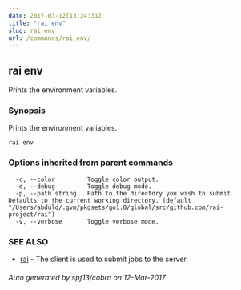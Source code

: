 ```yaml
---
date: 2017-03-12T13:24:31Z
title: "rai env"
slug: rai_env
url: /commands/rai_env/
---
```

## rai env

Prints the environment variables.

### Synopsis


Prints the environment variables.

```
rai env
```

### Options inherited from parent commands

```
  -c, --color         Toggle color output.
  -d, --debug         Toggle debug mode.
  -p, --path string   Path to the directory you wish to submit. Defaults to the current working directory. (default "/Users/abduld/.gvm/pkgsets/go1.8/global/src/github.com/rai-project/rai")
  -v, --verbose       Toggle verbose mode.
```

### SEE ALSO
* [rai](/commands/rai/)	 - The client is used to submit jobs to the server.

###### Auto generated by spf13/cobra on 12-Mar-2017
